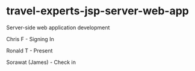# travel-experts-jsp-server-web-app
Server-side web application development

Chris F - Signing In

Ronald T - Present

Sorawat (James) - Check in
